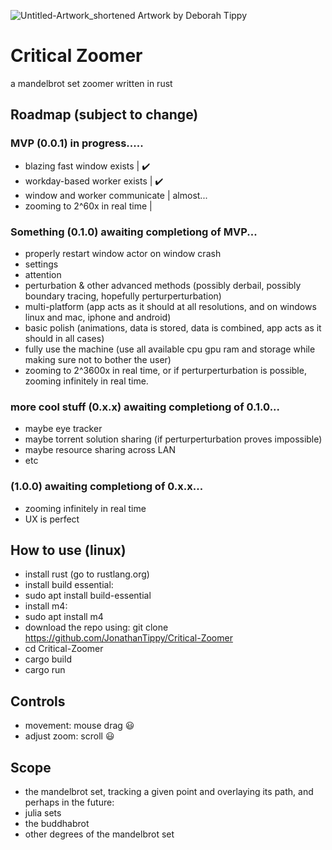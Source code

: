 ![Untitled-Artwork_shortened](https://user-images.githubusercontent.com/54297927/212390663-ff8359e9-438a-4742-8cf6-3b7675a27f7a.jpg)
Artwork by Deborah Tippy

# Critical Zoomer
a mandelbrot set zoomer written in rust

## Roadmap (subject to change)
### MVP (0.0.1)  in progress.....
- blazing fast window exists | ✔️
- workday-based worker exists | ✔️
- window and worker communicate | almost...
- zooming to 2^60x in real time | 
### Something (0.1.0)  awaiting completiong of MVP...
- properly restart window actor on window crash
- settings
- attention
- perturbation & other advanced methods (possibly derbail, possibly boundary tracing, hopefully perturperturbation)
- multi-platform (app acts as it should at all resolutions, and on windows linux and mac, iphone and android)
- basic polish (animations, data is stored, data is combined, app acts as it should in all cases)
- fully use the machine (use all available cpu gpu ram and storage while making sure not to bother the user)
- zooming to 2^3600x in real time, or if perturperturbation is possible, zooming infinitely in real time.
### more cool stuff (0.x.x)  awaiting completiong of 0.1.0...
- maybe eye tracker
- maybe torrent solution sharing (if perturperturbation proves impossible)
- maybe resource sharing across LAN
- etc
### (1.0.0)   awaiting completiong of 0.x.x...
- zooming infinitely in real time
- UX is perfect



## How to use (linux)
- install rust (go to rustlang.org)
- install build essential:
- sudo apt install build-essential
- install m4:
- sudo apt install m4
- download the repo using:
git clone https://github.com/JonathanTippy/Critical-Zoomer
- cd Critical-Zoomer
- cargo build
- cargo run

## Controls
- movement: mouse drag :smiley:
- adjust zoom: scroll :smiley:

## Scope
- the mandelbrot set, tracking a given point and overlaying its path, and perhaps in the future:
- julia sets
- the buddhabrot
- other degrees of the mandelbrot set
